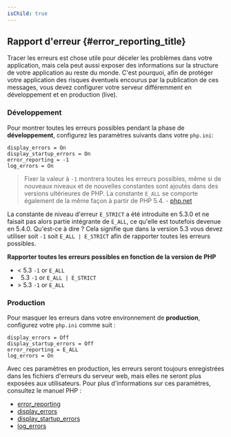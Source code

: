```yaml
---
isChild: true
---
```


## Rapport d'erreur {#error_reporting_title}

Tracer les erreurs est chose utile pour déceler les problèmes dans votre application, mais cela peut aussi exposer des informations sur la structure de votre application au reste du monde. C'est pourquoi, afin de protéger votre application des risques éventuels encourus par la publication de ces messages, vous devez configurer votre serveur différemment en développement et en production (live).

### Développement

Pour montrer toutes les erreurs possibles pendant la phase de <strong>développement</strong>, configurez les paramètres suivants dans votre `php.ini`:

    display_errors = On
    display_startup_errors = On
    error_reporting = -1
    log_errors = On

> Fixer la valeur à `-1` montrera toutes les erreurs possibles, même si de nouveaux niveaux et de nouvelles constantes sont ajoutés dans des versions ultérieures de PHP. La constante `E_ALL` se comporte également de la même façon à partir de PHP 5.4. - [php.net](http://php.net/manual/fr/function.error-reporting.php)

La constante de niveau d'erreur `E_STRICT` a été introduite en 5.3.0 et ne faisait pas alors partie intégrante de `E_ALL`, ce qu'elle est toutefois devenue en 5.4.0. Qu'est-ce à dire ? Cela signifie que dans la version 5.3 vous devez utiliser soit `-1` soit `E_ALL | E_STRICT` afin de rapporter toutes les erreurs possibles.

**Rapporter toutes les erreurs possibles en fonction de la version de PHP**

* &lt; 5.3 `-1` or `E_ALL`
* &nbsp; 5.3 `-1` or `E_ALL | E_STRICT`
* &gt; 5.3 `-1` or `E_ALL`

### Production

Pour masquer les erreurs dans votre environnement de <strong>production</strong>, configurez votre `php.ini` comme suit :

    display_errors = Off
    display_startup_errors = Off
    error_reporting = E_ALL
    log_errors = On

Avec ces paramètres en production, les erreurs seront toujours enregistrées dans les fichiers d'erreurs du serveur web, mais elles ne seront plus exposées aux utilisateurs. Pour plus d'informations sur ces paramètres, consultez le manuel PHP :

* [error_reporting](http://php.net/manual/errorfunc.configuration.php#ini.error-reporting)
* [display_errors](http://php.net/manual/errorfunc.configuration.php#ini.display-errors)
* [display_startup_errors](http://php.net/manual/errorfunc.configuration.php#ini.display-startup-errors)
* [log_errors](http://php.net/manual/errorfunc.configuration.php#ini.log-errors)
